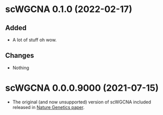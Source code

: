 # scWGCNA 0.1.0 (2022-02-17)
## Added
- A lot of stuff oh wow.

## Changes
- Nothing

# scWGCNA 0.0.0.9000 (2021-07-15)

- The original (and now unsupported) version of scWGCNA included released in [Nature Genetics paper](https://doi.org/10.1038/s41588-021-00894-z).
